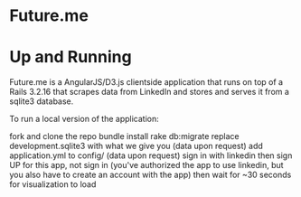 Future.me
=========


Up and Running
==============
Future.me is a AngularJS/D3.js clientside application that runs on top of a Rails 3.2.16 that scrapes data from LinkedIn and stores and serves it from a sqlite3 database.

To run a local version of the application:

fork and clone the repo
bundle install
rake db:migrate
replace development.sqlite3 with what we give you (data upon request)
add application.yml to config/ (data upon request)
sign in with linkedin
then sign UP for this app, not sign in (you've authorized the app to use linkedin, but you also have to create an account with the app)
then wait for ~30 seconds for visualization to load

